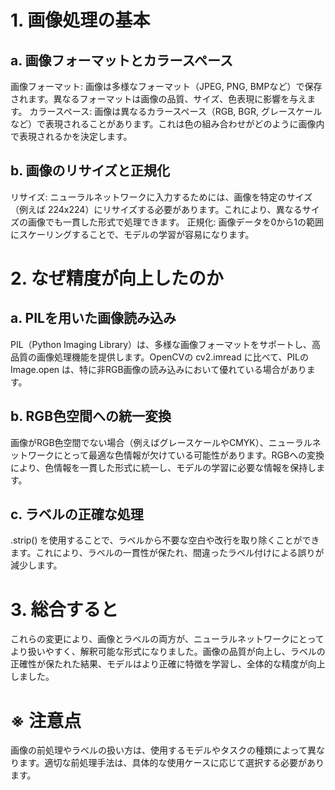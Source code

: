 # 1. 画像処理の基本
## a. 画像フォーマットとカラースペース
画像フォーマット: 画像は多様なフォーマット（JPEG, PNG, BMPなど）で保存されます。異なるフォーマットは画像の品質、サイズ、色表現に影響を与えます。
カラースペース: 画像は異なるカラースペース（RGB, BGR, グレースケールなど）で表現されることがあります。これは色の組み合わせがどのように画像内で表現されるかを決定します。
## b. 画像のリサイズと正規化
リサイズ: ニューラルネットワークに入力するためには、画像を特定のサイズ（例えば 224x224）にリサイズする必要があります。これにより、異なるサイズの画像でも一貫した形式で処理できます。
正規化: 画像データを0から1の範囲にスケーリングすることで、モデルの学習が容易になります。
# 2. なぜ精度が向上したのか
## a. PILを用いた画像読み込み
PIL（Python Imaging Library）は、多様な画像フォーマットをサポートし、高品質の画像処理機能を提供します。OpenCVの cv2.imread に比べて、PILの Image.open は、特に非RGB画像の読み込みにおいて優れている場合があります。
## b. RGB色空間への統一変換
画像がRGB色空間でない場合（例えばグレースケールやCMYK）、ニューラルネットワークにとって最適な色情報が欠けている可能性があります。RGBへの変換により、色情報を一貫した形式に統一し、モデルの学習に必要な情報を保持します。
## c. ラベルの正確な処理
.strip() を使用することで、ラベルから不要な空白や改行を取り除くことができます。これにより、ラベルの一貫性が保たれ、間違ったラベル付けによる誤りが減少します。
# 3. 総合すると
これらの変更により、画像とラベルの両方が、ニューラルネットワークにとってより扱いやすく、解釈可能な形式になりました。画像の品質が向上し、ラベルの正確性が保たれた結果、モデルはより正確に特徴を学習し、全体的な精度が向上しました。
# ※ 注意点
画像の前処理やラベルの扱い方は、使用するモデルやタスクの種類によって異なります。適切な前処理手法は、具体的な使用ケースに応じて選択する必要があります。




